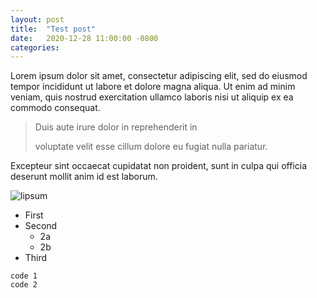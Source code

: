 ```yaml
---
layout: post
title:  "Test post"
date:   2020-12-28 11:00:00 -0800
categories:
---
```

Lorem ipsum dolor sit amet, consectetur adipiscing elit, sed do eiusmod tempor incididunt ut labore et dolore magna aliqua. Ut enim ad minim veniam, quis nostrud exercitation ullamco laboris nisi ut aliquip ex ea commodo consequat.

> Duis aute irure dolor in reprehenderit in
>
> voluptate velit esse cillum dolore eu fugiat nulla pariatur.

Excepteur sint occaecat cupidatat non proident, sunt in culpa qui officia deserunt mollit anim id est laborum.

![lipsum](https://www.lipsum.com/images/banners/grey_234x60.gif)

- First
- Second
  - 2a
  - 2b
- Third

```
code 1
code 2
```
